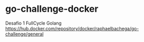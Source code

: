 # go-challenge-docker
Desafio 1 FullCycle Golang
https://hub.docker.com/repository/docker/raphaelbachega/go-challenge/general
